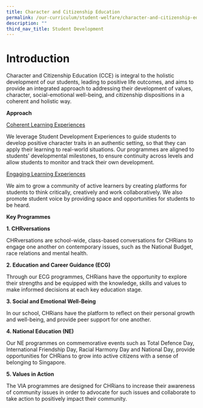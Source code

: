 ```yaml
---
title: Character and Citizenship Education
permalink: /our-curriculum/student-welfare/character-and-citizenship-education/
description: ""
third_nav_title: Student Development
---
```

# Introduction

Character and Citizenship Education (CCE) is integral to the holistic development of our students, leading to positive life outcomes, and aims to provide an integrated approach to addressing their development of values, character, social-emotional well-being, and citizenship dispositions in a coherent and holistic way.

**Approach**

<u>Coherent Learning Experiences</u>

We leverage Student Development Experiences to guide students to develop positive character traits in an authentic setting, so that they can apply their learning to real-world situations. Our programmes are aligned to students’ developmental milestones, to ensure continuity across levels and allow students to monitor and track their own development. 

<u>Engaging Learning Experiences</u>

We aim to grow a community of active learners by creating platforms for students to think critically, creatively and work collaboratively. We also promote student voice by providing space and opportunities for students to be heard. 

**Key Programmes**

**1. CHRversations**

CHRversations are school-wide, class-based conversations for CHRians to engage one another on contemporary issues, such as the National Budget, race relations and mental health.

**2. Education and Career Guidance (ECG)**

Through our ECG programmes, CHRians have the opportunity to explore their strengths and be equipped with the knowledge, skills and values to make informed decisions at each key education stage. 

**3. Social and Emotional Well-Being**

In our school, CHRians have the platform to reflect on their personal growth and well-being, and provide peer support for one another. 

**4. National Education (NE)**

Our NE programmes on commemorative events such as Total Defence Day, International Friendship Day, Racial Harmony Day and National Day, provide opportunities for CHRians to grow into active citizens with a sense of belonging to Singapore. 

**5. Values in Action**

The VIA programmes are designed for CHRians to increase their awareness of community issues in order to advocate for such issues and collaborate to take action to positively impact their community. 